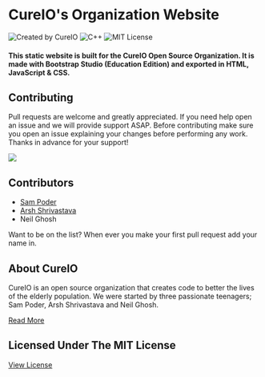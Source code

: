 
# CureIO's Organization Website

![Created by CureIO](https://img.shields.io/badge/Created%20By-CureIO-FF2719.svg?style=for-the-badge)
![C++](https://img.shields.io/badge/Built%20With-BOOTSTRAP%20STUDIO-808EE0.svg?style=for-the-badge&logo=cpp)
![MIT License](https://img.shields.io/badge/License-MIT-brightgreen.svg?style=for-the-badge)


#### This static website is built for the CureIO Open Source Organization. It is made with Bootstrap Studio (Education Edition) and exported in HTML, JavaScript & CSS.

## Contributing
Pull requests are welcome and greatly appreciated. If you need help open an issue and we will provide support ASAP. Before contributing make sure you open an issue explaining your changes before performing any work. Thanks in advance for your support!

![](https://s3.amazonaws.com/one_org_international/international/media/international/2015/11/06135444/tank-you-gif.gif)

## Contributors
 - [Sam Poder](https://github.com/sampoder)
 - [Arsh Shrivastava](https://github.com/Arshshrivastava)
 - Neil Ghosh

Want to be on the list? When ever you make your first pull request add your name in. 

## About CureIO
CureIO is an open source organization that creates code to better the lives of the elderly population. We were started by three passionate teenagers; Sam Poder, Arsh Shrivastava and Neil Ghosh.

[Read More](https://github.com/cureio/heart/blob/master/ABOUT_US.md)

## Licensed Under The MIT License
[View License](https://github.com/cureio/heart/blob/master/LICENSE)
